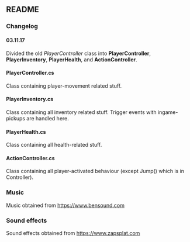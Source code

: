 ## README

### Changelog

#### 03.11.17
Divided the old *PlayerController* class into **PlayerController**, **PlayerInventory**, **PlayerHealth**, and **ActionController**.

#### PlayerController.cs
Class containing player-movement related stuff. 

#### PlayerInventory.cs
Class containing all inventory related stuff. Trigger events with ingame-pickups are handled here.

#### PlayerHealth.cs
Class containing all health-related stuff.

#### ActionController.cs
Class containing all player-activated behaviour (except Jump() which is in Controller). 


### Music
Music obtained from https://www.bensound.com

### Sound effects
Sound effects obtained from https://www.zapsplat.com
